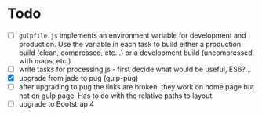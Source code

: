 # Todo

- [ ] `gulpfile.js` implements an environment variable for development and production. Use the variable in each task to build either a production build (clean, compressed, etc...) or a development build (uncompressed, with maps, etc.)
- [ ] write tasks for processing js - first decide what would be useful, ES6?...
- [x] upgrade from jade to pug (gulp-pug)
- [ ] after upgrading to pug the links are broken. they work on home page but not on gulp page. Has to do with the relative paths to layout.
- [ ] upgrade to Bootstrap 4
